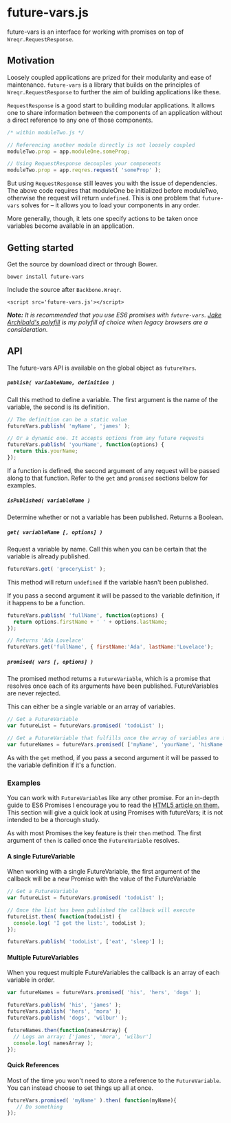 # future-vars.js

future-vars is an interface for working with promises on top of `Wreqr.RequestResponse`.

## Motivation

Loosely coupled applications are prized for their modularity and ease of maintenance.
`future-vars` is a library that builds on the
principles of `Wreqr.RequestResponse` to further the aim of building
applications like these.

`RequestResponse` is a good start to building modular applications.
It allows one to share information between the components
of an application without a direct reference to any one of those components.

```js
/* within moduleTwo.js */

// Referencing another module directly is not loosely coupled
moduleTwo.prop = app.moduleOne.someProp;

// Using RequestResponse decouples your components
moduleTwo.prop = app.reqres.request( 'someProp' );
```

But using `RequestResponse` still leaves you with the issue of dependencies. The above code
requires that moduleOne be initialized before moduleTwo, otherwise the request will return `undefined`.
This is one problem that `future-vars` solves for – it allows you to load your components
in any order.

More generally, though, it lets one specify actions to be taken once variables become
available in an application.

## Getting started

Get the source by download direct or through Bower.

`bower install future-vars`

Include the source after `Backbone.Wreqr`.

`<script src='future-vars.js'></script>`

_**Note:** It is recommended that you use ES6 promises with `future-vars`.
[Jake Archibald's polyfill](https://github.com/jakearchibald/es6-promise) is my polyfill of choice
when legacy browsers are a consideration._

## API

The future-vars API is available on the global object as `futureVars`.

##### `publish( variableName, definition )`

Call this method to define a variable. The first argument is the name of the variable, the second
is its definition.

```js
// The definition can be a static value
futureVars.publish( 'myName', 'james' );

// Or a dynamic one. It accepts options from any future requests
futureVars.publish( 'yourName', function(options) {
  return this.yourName;
});
```

If a function is defined, the second argument of any request will be passed along
to that function. Refer to the `get` and `promised` sections below for examples.

##### `isPublished( variableName )`

Determine whether or not a variable has been published. Returns a Boolean.

##### `get( variableName [, options] )`

Request a variable by name. Call this when you can be certain that the variable
is already published.

```js
futureVars.get( 'groceryList' );
```

This method will return `undefined` if the variable hasn't been published.

If you pass a second argument it will be passed to the variable definition, if it
happens to be a function.

```js
futureVars.publish( 'fullName', function(options) {
  return options.firstName + ' ' + options.lastName;
});

// Returns 'Ada Lovelace'
futureVars.get('fullName', { firstName:'Ada', lastName:'Lovelace');
```

##### `promised( vars [, options] )`

The promised method returns a `FutureVariable`, which is a promise that resolves
once each of its arguments have been published. FutureVariables are never rejected.

This can either be a single variable or an array of variables.

```js
// Get a FutureVariable
var futureList = futureVars.promised( 'todoList' );

// Get a FutureVariable that fulfills once the array of variables are fulfilled
var futureNames = futureVars.promised( ['myName', 'yourName', 'hisName'] );
```

As with the `get` method, if you pass a second argument it will be passed to the variable
definition if it's a function.

### Examples

You can work with `FutureVariable`s like any other promise. For an in-depth guide to ES6 Promises I
encourage you to read the [HTML5 article on them.](http://www.html5rocks.com/en/tutorials/es6/promises/)
This section will give a quick look at using Promises with futureVars; it is not intended to be
a thorough study.

As with most Promises the key feature is their `then` method. The first argument of `then`
is called once the `FutureVariable` resolves.

#### A single FutureVariable

When working with a single FutureVariable, the first argument of the callback will be a new
Promise with the value of the FutureVariable

```js
// Get a FutureVariable
var futureList = futureVars.promised( 'todoList' );

// Once the list has been published the callback will execute
futureList.then( function(todoList) {
  console.log( 'I got the list:', todoList );
});

futureVars.publish( 'todoList', ['eat', 'sleep'] );
```

#### Multiple FutureVariables

When you request multiple FutureVariables the callback is an array of each variable in order.

```js
var futureNames = futureVars.promised( 'his', 'hers', 'dogs' );

futureVars.publish( 'his', 'james' );
futureVars.publish( 'hers', 'mora' );
futureVars.publish( 'dogs', 'wilbur' );

futureNames.then(function(namesArray) {
  // Logs an array: ['james', 'mora', 'wilbur']
  console.log( namesArray );
});
```

#### Quick References

Most of the time you won't need to store a reference to the `FutureVariable`. You can instead choose to
set things up all at once.

```js
futureVars.promised( 'myName' ).then( function(myName){
   // Do something
});
```


